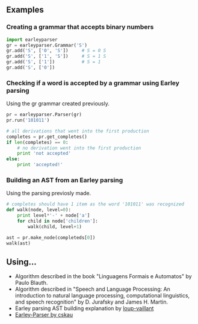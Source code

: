 ## Examples
### Creating a grammar that accepts binary numbers
```python
import earleyparser
gr = earleyparser.Grammar('S')
gr.add('S', ['0', 'S'])     # S = 0 S
gr.add('S', ['1', 'S'])     # S = 1 S
gr.add('S', ['1'])          # S = 1
gr.add('S', ['0'])          
```

### Checking if a word is accepted by a grammar using Earley parsing
Using the gr grammar created previously.
```python
pr = earleyparser.Parser(gr)
pr.run('101011')

# all derivations that went into the first production
completes = pr.get_completes()
if len(completes) == 0:
    # no derivation went into the first production
    print 'not accepted'
else:
    print 'accepted!'
```

### Building an AST from an Earley parsing
Using the parsing previosly made.
```python
# completes should have 1 item as the word '101011' was recognized
def walk(node, level=0):
    print level*'-' + node['a']
    for child in node['children']:
        walk(child, level+1)

ast = pr.make_node(completeds[0])
walk(ast)
```

## Using...
- Algorithm described in the book "Linguagens Formais e Automatos" by Paulo Blauth.
- Algorithm described in "Speech and Language Processing: An introduction to natural language processing, computational linguistics, and speech recognition" by  D. Jurafsky and James H. Martin.
- Earley parsing AST building explanation by [loup-vaillant](loup-vaillant.fr/tutorials/earley-parsing/)
- [Earley-Parser by cskau](https://github.com/cskau/Earley-Parser)
